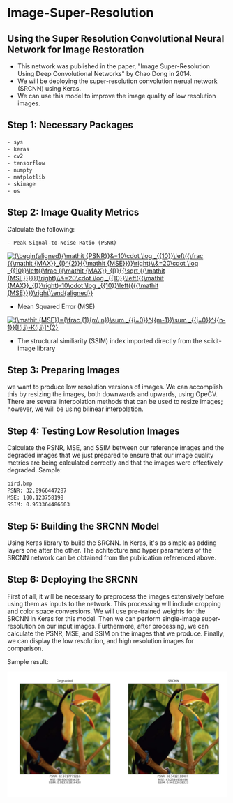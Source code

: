 # Image-Super-Resolution

## Using the Super Resolution Convolutional Neural Network for Image Restoration
   - This network was published in the paper, "Image Super-Resolution Using Deep Convolutional Networks" by Chao Dong in 2014.
   - We will be deploying the super-resolution convolution nerual network (SRCNN) using Keras.
   - We can use this model to improve the image quality of low resolution images. 
    
## Step 1: Necessary Packages
    - sys
    - keras
    - cv2
    - tensorflow
    - numpty
    - matplotlib
    - skimage
    - os
    
## Step 2: Image Quality Metrics
Calculate the following:

    - Peak Signal-to-Noise Ratio (PSNR)
    
   <a href="https://www.codecogs.com/eqnedit.php?latex={\begin{aligned}{\mathit&space;{PSNR}}&=10\cdot&space;\log&space;_{{10}}\left({\frac&space;{{\mathit&space;{MAX}}_{I}^{2}}{{\mathit&space;{MSE}}}}\right)\\&=20\cdot&space;\log&space;_{{10}}\left({\frac&space;{{\mathit&space;{MAX}}_{I}}{{\sqrt&space;{{\mathit&space;{MSE}}}}}}\right)\\&=20\cdot&space;\log&space;_{{10}}\left({{\mathit&space;{MAX}}_{I}}\right)-10\cdot&space;\log&space;_{{10}}\left({{{\mathit&space;{MSE}}}}\right)\end{aligned}}" target="_blank"><img src="https://latex.codecogs.com/gif.latex?{\begin{aligned}{\mathit&space;{PSNR}}&=10\cdot&space;\log&space;_{{10}}\left({\frac&space;{{\mathit&space;{MAX}}_{I}^{2}}{{\mathit&space;{MSE}}}}\right)\\&=20\cdot&space;\log&space;_{{10}}\left({\frac&space;{{\mathit&space;{MAX}}_{I}}{{\sqrt&space;{{\mathit&space;{MSE}}}}}}\right)\\&=20\cdot&space;\log&space;_{{10}}\left({{\mathit&space;{MAX}}_{I}}\right)-10\cdot&space;\log&space;_{{10}}\left({{{\mathit&space;{MSE}}}}\right)\end{aligned}}" title="{\begin{aligned}{\mathit {PSNR}}&=10\cdot \log _{{10}}\left({\frac {{\mathit {MAX}}_{I}^{2}}{{\mathit {MSE}}}}\right)\\&=20\cdot \log _{{10}}\left({\frac {{\mathit {MAX}}_{I}}{{\sqrt {{\mathit {MSE}}}}}}\right)\\&=20\cdot \log _{{10}}\left({{\mathit {MAX}}_{I}}\right)-10\cdot \log _{{10}}\left({{{\mathit {MSE}}}}\right)\end{aligned}}" /></a>
    
    
   - Mean Squared Error (MSE)
   
   <a href="https://www.codecogs.com/eqnedit.php?latex={\mathit&space;{MSE}}={\frac&space;{1}{m\,n}}\sum&space;_{{i=0}}^{{m-1}}\sum&space;_{{j=0}}^{{n-1}}[I(i,j)-K(i,j)]^{2}" target="_blank"><img src="https://latex.codecogs.com/gif.latex?{\mathit&space;{MSE}}={\frac&space;{1}{m\,n}}\sum&space;_{{i=0}}^{{m-1}}\sum&space;_{{j=0}}^{{n-1}}[I(i,j)-K(i,j)]^{2}" title="{\mathit {MSE}}={\frac {1}{m\,n}}\sum _{{i=0}}^{{m-1}}\sum _{{j=0}}^{{n-1}}[I(i,j)-K(i,j)]^{2}" /></a>
   
   - The structural similiarity (SSIM) index imported directly from the scikit-image library
   
## Step 3: Preparing Images
we want to produce low resolution versions of images. We can accomplish this by resizing the images, both downwards and upwards, using OpeCV. There are several interpolation methods that can be used to resize images; however, we will be using bilinear interpolation.

## Step 4: Testing Low Resolution Images
Calculate the PSNR, MSE, and SSIM between our reference images and the degraded images that we just prepared to ensure that our image quality metrics are being calculated correctly and that the images were effectively degraded.
Sample:

    bird.bmp
    PSNR: 32.8966447287
    MSE: 100.123758198
    SSIM: 0.953364486603

## Step 5: Building the SRCNN Model
Using Keras library to build the SRCNN. In Keras, it's as simple as adding layers one after the other. The achitecture and hyper parameters of the SRCNN network can be obtained from the publication referenced above.

## Step 6: Deploying the SRCNN
First of all, it will be necessary to preprocess the images extensively before using them as inputs to the network. This processing will include cropping and color space conversions. 
We will use pre-trained weights for the SRCNN in Keras for this model.
Then we can perform single-image super-resolution on our input images. Furthermore, after processing, we can calculate the PSNR, MSE, and SSIM on the images that we produce. Finally, we can display the low resolution, and high resolution images for comparison.

Sample result:

![alt text](https://github.com/billyshin/Image-Super-Resolution/blob/master/ScreenShot-2018-12-22-at-8.22.44PM.png)

